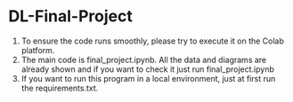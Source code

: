 # DL-Final-Project
1. To ensure the code runs smoothly, please try to execute it on the Colab platform.
2. The main code is final_project.ipynb. All the data and diagrams are already shown and if you want to check it just run final_project.ipynb
3. If you want to run this program in a local environment, just at first run the requirements.txt.
